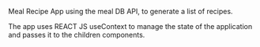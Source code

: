 Meal Recipe App using the meal DB API, to generate a list of recipes.

The app uses REACT JS useContext to manage the state of the application and passes it to the children components.